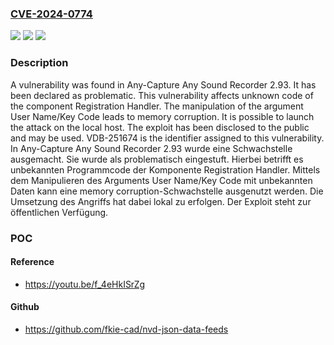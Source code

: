 ### [CVE-2024-0774](https://cve.mitre.org/cgi-bin/cvename.cgi?name=CVE-2024-0774)
![](https://img.shields.io/static/v1?label=Product&message=Any%20Sound%20Recorder&color=blue)
![](https://img.shields.io/static/v1?label=Version&message=2.93%20&color=brightgreen)
![](https://img.shields.io/static/v1?label=Vulnerability&message=CWE-119%20Memory%20Corruption&color=brightgreen)

### Description

A vulnerability was found in Any-Capture Any Sound Recorder 2.93. It has been declared as problematic. This vulnerability affects unknown code of the component Registration Handler. The manipulation of the argument User Name/Key Code leads to memory corruption. It is possible to launch the attack on the local host. The exploit has been disclosed to the public and may be used. VDB-251674 is the identifier assigned to this vulnerability.
In Any-Capture Any Sound Recorder 2.93 wurde eine Schwachstelle ausgemacht. Sie wurde als problematisch eingestuft. Hierbei betrifft es unbekannten Programmcode der Komponente Registration Handler. Mittels dem Manipulieren des Arguments User Name/Key Code mit unbekannten Daten kann eine memory corruption-Schwachstelle ausgenutzt werden. Die Umsetzung des Angriffs hat dabei lokal zu erfolgen. Der Exploit steht zur öffentlichen Verfügung.

### POC

#### Reference
- https://youtu.be/f_4eHkISrZg

#### Github
- https://github.com/fkie-cad/nvd-json-data-feeds

